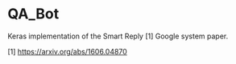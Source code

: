 # QA_Bot
Keras implementation of the Smart Reply [1] Google system paper. 

[1] https://arxiv.org/abs/1606.04870
